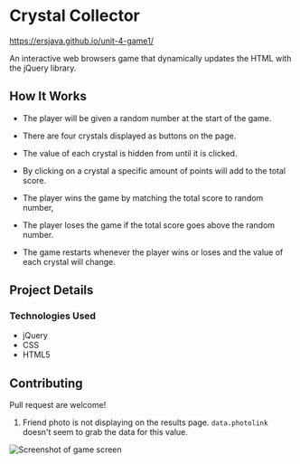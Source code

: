 # Crystal Collector
https://ersjava.github.io/unit-4-game1/

An interactive web browsers game that dynamically updates the HTML with the jQuery library.

## How It Works

* The player will be given a random number at the start of the game.

* There are four crystals displayed as buttons on the page.

* The value of each crystal is hidden from until it is clicked.

* By clicking on a crystal a specific amount of points will add to the total score.

* The player wins the game by matching the total score to random number, 

* The player loses the game if the total score goes above the random number.

* The game restarts whenever the player wins or loses and the value of each crystal will change.

## Project Details

### Technologies Used
* jQuery
* CSS
* HTML5

## Contributing
Pull request are welcome!

1. Friend photo is not displaying on the results page. `data.photolink` doesn't seem to grab the data for this value. 

![Screenshot of game screen](/images/game.png)